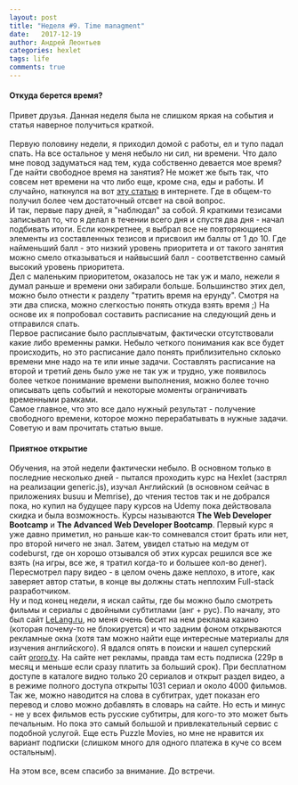 ```yaml
---
layout: post
title: "Неделя #9. Time managment"
date:   2017-12-19
author: Андрей Леонтьев
categories: hexlet
tags: life
comments: true
--- 
```

#### Откуда берется время?
Привет друзья. Данная неделя была не слишком яркая на события и статья наверное получиться краткой. 
<br><br>
Первую половину недели, я приходил домой с работы, ел и тупо падал спать. На все остальное у меня небыло ни сил, ни времени. Что дало мне повод задуматься над тем, куда собственно девается мое время? Где найти свободное время на занятия? Не может же быть так, что совсем нет времени на что либо еще, кроме сна, еды и работы. И случайно, наткнулся на вот [эту статью][timemanage] в интернете. Где в общем-то получил более чем достаточный отсвет на свой вопрос. <br>
И так, первые пару дней, я "наблюдал" за собой. Я краткими тезисами записывал то, что я делал в течении всего дня и спустя два дня - начал подбивать итоги. Если конкретнее, я выбрал все не повторяющиеся элементы из составленных тезисов и присвоил им баллы от 1 до 10. Где найменьший балл - это низкий уровень приоритета и от такого занятия можно смело отказываться и найвысший балл - соответственно самый высокий уровень приоритета. <br>
Дел с маленьким приоритетом, оказалось не так уж и мало, нежели я думал раньше и времени они забирали больше. Большинство этих дел, можно было отнести к разделу "тратить время на ерунду". Смотря на эти два списка, можно слегкостью понять откуда взять время ;) На основе их я попробовал составить расписание на следующий день и отправился спать. <br>
Первое расписание было расплывчатым, фактически отсутствовали какие либо временны рамки. Небыло четкого понимания как все будет происходить, но это расписание дало понять приблизительно склоько времени мне надо на те или иные задачи. Составлять расписание на второй и третий день было уже не так уж и трудно, уже появилось более четкое понимание времени выполнения, можно более точно описывать цепь событий и некоторые моменты ограничивать временными рамками. <br>
Самое главное, что это все дало нужный результат - получение свободного времени, которое можно перерабатывать в нужные задачи. Советую и вам прочитать статью выше. 
#### Приятное открытие
Обучения, на этой недели фактически небыло. В основном только в последние несколько дней - пытался проходить курс на Hexlet (застрял на реализации generic.js), изучал Английский (в основном сейчас в приложениях busuu и Memrise), до чтения тестов так и не добрался пока, но купил на будущее пару курсов на Udemy пока действовала скидка и была возможность. Курсы называются **The Web Developer Bootcamp** и **The Advanced Web Developer Bootcamp**. Первый курс я уже давно приметил, но раньше как-то сомневался стоит брать или нет, про второй ничего не знал. Затем, увидел статью на медум от codeburst, где он хорошо отзывался об этих курсах решился все же взять (на игры, все же, я тратил когда-то и большее кол-во денег). Пересмотрел пару видео - в целом очень даже неплохо, в итоге, как заверяет автор статьи, в конце вы должны стать неплохим Full-stack разработчиком. <br>
Ну и под конец недели, я искал сайты, где бы можно было смотреть фильмы и сериалы с двойными субтитлами (анг + рус). По началу, это был сайт [LeLang.ru][lelang], но меня очень бесит на нем реклама казино (которая почему-то не блокируется) и что задним фоном открываются рекламные окна (хотя там можно найти еще интересные материалы для изучения английского). Я вдался опять в поиски и нашел суперский сайт [ororo.tv][ororo]. На сайте нет рекламы, правда там есть подписка (229р в месяц и меньше если сразу платить за больший срок). При бесплатном доступе в каталоге видно только 20 сериалов и открыт раздел видео, а в режиме полного доступа открыты 1031 сериал и около 4000 фильмов. Так же, можно наводится на слова в субтитрах, удет показан его перевод и слово можно добавлять в словарь на сайте. Но есть и минус - не у всех фильмов есть русские субтитры, для кого-то это может быть печальным. Но пока это самый большой и привлекательный сервис с подобной услугой. Еще есть Puzzle Movies, но мне не нравится их вариант подписки (слишком много для одного платежа в куче со всем остальным). <br><br>
На этом все, всем спасибо за внимание. До встречи.

[timemanage]: https://4brain.ru/blog/%D0%BC%D0%BE%D0%B6%D0%BD%D0%BE-%D0%BB%D0%B8-%D0%BD%D0%B0%D0%B9%D1%82%D0%B8-%D1%81%D0%B2%D0%BE%D0%B1%D0%BE%D0%B4%D0%BD%D0%BE%D0%B5-%D0%B2%D1%80%D0%B5%D0%BC%D1%8F/
[lelang]: lelang.ru
[ororo]: ororo.tv